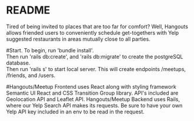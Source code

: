 # README

Tired of being invited to places that are too far for comfort? Well, Hangouts allows friended users to conveniently schedule get-togethers with Yelp suggested restaurants in areas mutually close to all parties.

#Start. 
To begin, run 'bundle install'.  
Then run 'rails db:create', and 'rails db:migrate' to create the postgreSQL database.  
Then run 'rails s' to start local server. This will create endpoints /meetups, /friends, and /users.  

#Hangouts/Meetup Frontend uses React along with styling framework Semantic UI React and CSS Transition Group library. API's included are Geolocation API and Leaflet API. Hangouts/Meetup Backend uses Rails, where our Yelp Search API makes its requests. Be sure to have your own Yelp API key included in an env to be read in the request.

